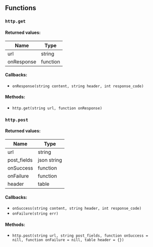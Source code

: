 ## Functions

### `http.get`

#### **Returned values:**

| Name       | Type     |
| ---------- | -------- |
| url        | string   |
| onResponse | function |

#### Callbacks:

* `onResponse(string content, string header, int response_code)`

#### **Methods:**

* `http.get(string url, function onResponse)`

### `http.post`

#### **Returned values:**

| Name        | Type        |
| ----------- | ----------- |
| url         | string      |
| post_fields | json string |
| onSuccess   | function    |
| onFailure   | function    |
| header      | table       |

#### Callbacks:

* `onSuccess(string content, string header, int response_code)`
* `onFailure(string err)`

#### **Methods:**

* `http.post(string url, string post_fields, function onSuccess = nill, function onFailure = nill, table header = {})`